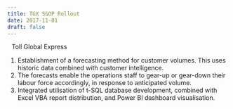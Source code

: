 ```yaml
---
title: TGX S&OP Rollout
date: 2017-11-01
draft: false
---
```


<i class="fas fa-map-marker-alt" style="padding-right: 10px;"></i> Toll Global Express

<!--more-->

1. Establishment of a forecasting method for customer volumes. This uses historic data combined with customer intelligence.
2. The forecasts enable the operations staff to gear-up or gear-down their labour force accordingly, in response to anticipated volume.
3. Integrated utilisation of t-SQL database development, combined with Excel VBA report distribution, and Power BI dashboard visualisation.